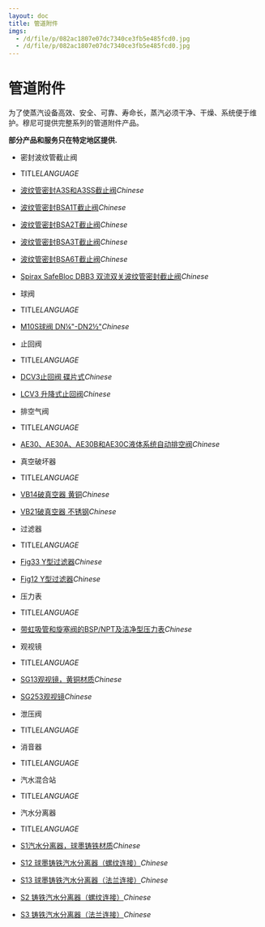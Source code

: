 ```yaml
---
layout: doc
title: 管道附件
imgs:
  - /d/file/p/082ac1807e07dc7340ce3fb5e485fcd0.jpg
  - /d/file/p/082ac1807e07dc7340ce3fb5e485fcd0.jpg
---
```


# 管道附件

为了使蒸汽设备高效、安全、可靠、寿命长，蒸汽必须干净、干燥、系统便于维护。穆尼可提供完整系列的管道附件产品。

**部分产品和服务只在特定地区提供.**

- 密封波纹管截止阀

- TITLE*LANGUAGE*
- [波纹管密封A3S和A3SS截止阀](/stop-valves/A3S_A3SS.html '波纹管密封A3S和A3SS截止阀')_Chinese_
- [波纹管密封BSA1T截止阀](/stop-valves/BSA1T.html '波纹管密封BSA1T截止阀')_Chinese_
- [波纹管密封BSA2T截止阀](/stop-valves/BSA2T.html '波纹管密封BSA2T截止阀')_Chinese_
- [波纹管密封BSA3T截止阀](/stop-valves/BSA3T.html '波纹管密封BSA3T截止阀')_Chinese_
- [波纹管密封BSA6T截止阀](/stop-valves/BSA6T.html '波纹管密封BSA6T截止阀')_Chinese_
- [Spirax SafeBloc DBB3 双流双关波纹管密封截止阀](/stop-valves/DBB3.html 'Spirax SafeBloc DBB3 双流双关波纹管密封截止阀')_Chinese_

- 球阀

- TITLE*LANGUAGE*
- [M10S球阀 DN¼"-DN2½"](/ball-valves/M10S.html 'M10S球阀 DN¼')_Chinese_

- 止回阀

- TITLE*LANGUAGE*
- [DCV3止回阀 碟片式](/check-valves/DCV3.html 'DCV3止回阀 碟片式')_Chinese_
- [LCV3 升降式止回阀](/check-valves/LCV3.html 'LCV3 升降式止回阀')_Chinese_

- 排空气阀

- TITLE*LANGUAGE*
- [AE30、AE30A、AE30B和AE30C液体系统自动排空阀](/air-valves/AE30.html 'AE30、AE30A、AE30B和AE30C液体系统自动排空阀')_Chinese_

- 真空破坏器

- TITLE*LANGUAGE*
- [VB14破真空器 黄铜](/vacuum-breakers/VB14.html 'VB14破真空器 黄铜')_Chinese_
- [VB21破真空器 不锈钢](/vacuum-breakers/VB21.html 'VB21破真空器 不锈钢')_Chinese_

- 过滤器

- TITLE*LANGUAGE*
- [Fig33 Y型过滤器](/strainers/FIG33.html 'Fig33 Y型过滤器')_Chinese_
- [Fig12 Y型过滤器](/strainers/FIG12.html 'Fig12 Y型过滤器')_Chinese_

- 压力表

- TITLE*LANGUAGE*
- [带虹吸管和旋塞阀的BSP/NPT及洁净型压力表](/products/yalibiao.html '带虹吸管和旋塞阀的BSP/NPT及洁净型压力表')_Chinese_

- 观视镜

- TITLE*LANGUAGE*
- [SG13观视镜，黄铜材质](/sight-glasses/SG13.html 'SG13观视镜，黄铜材质')_Chinese_
- [SG253观视镜](/sight-glasses/SG253.html 'SG253观视镜')_Chinese_

- 泄压阀

- TITLE*LANGUAGE*

- 消音器

- TITLE*LANGUAGE*

- 汽水混合站

- TITLE*LANGUAGE*

- 汽水分离器

- TITLE*LANGUAGE*
- [S1汽水分离器，球墨铸铁材质](/separators/S1.html 'S1汽水分离器，球墨铸铁材质')_Chinese_
- [S12 球墨铸铁汽水分离器（螺纹连接）](/separators/S12.html 'S12 球墨铸铁汽水分离器（螺纹连接）')_Chinese_
- [S13 球墨铸铁汽水分离器（法兰连接）](/separators/S13.html 'S13 球墨铸铁汽水分离器（法兰连接）')_Chinese_
- [S2 铸铁汽水分离器（螺纹连接）](/separators/S2.html 'S2 铸铁汽水分离器（螺纹连接）')_Chinese_
- [S3 铸铁汽水分离器（法兰连接）](/separators/S3.html 'S3 铸铁汽水分离器（法兰连接）')_Chinese_
